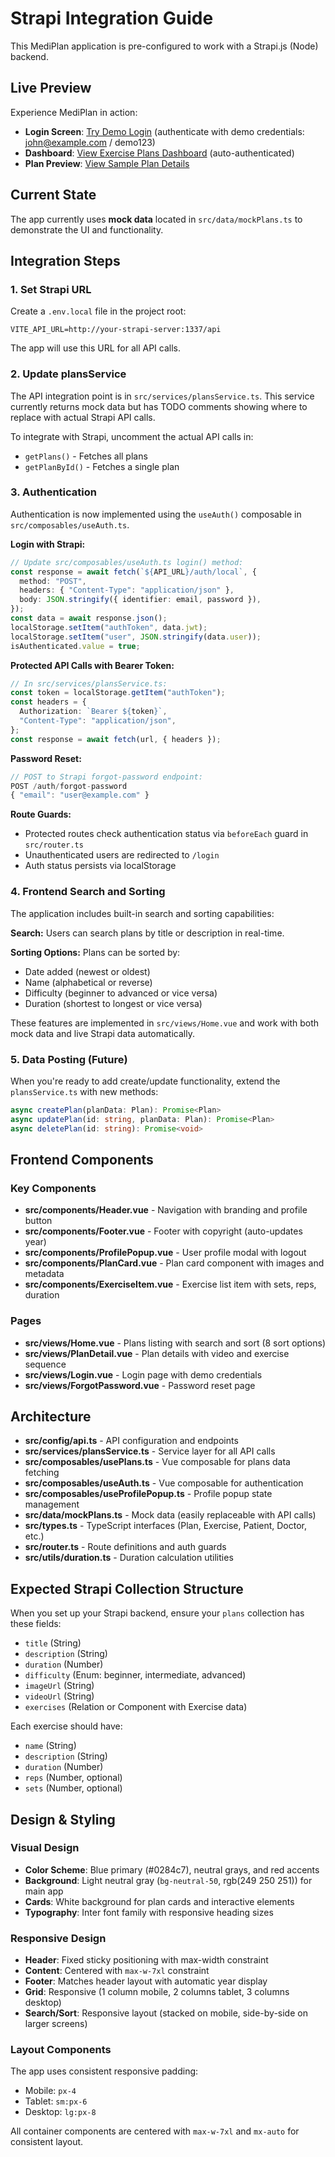 # Strapi Integration Guide

This MediPlan application is pre-configured to work with a Strapi.js (Node) backend.

## Live Preview

Experience MediPlan in action:

- **Login Screen**: [Try Demo Login](https://808e5f7a97f843f78cce7a00386948cf-2d559e7e06c54b458400d3111.fly.dev/login?skipAuth=true) (authenticate with demo credentials: john@example.com / demo123)
- **Dashboard**: [View Exercise Plans Dashboard](https://808e5f7a97f843f78cce7a00386948cf-2d559e7e06c54b458400d3111.fly.dev/) (auto-authenticated)
- **Plan Preview**: [View Sample Plan Details](https://808e5f7a97f843f78cce7a00386948cf-2d559e7e06c54b458400d3111.fly.dev/plan/1)

## Current State

The app currently uses **mock data** located in `src/data/mockPlans.ts` to demonstrate the UI and functionality.

## Integration Steps

### 1. Set Strapi URL

Create a `.env.local` file in the project root:

```env
VITE_API_URL=http://your-strapi-server:1337/api
```

The app will use this URL for all API calls.

### 2. Update plansService

The API integration point is in `src/services/plansService.ts`. This service currently returns mock data but has TODO comments showing where to replace with actual Strapi API calls.

To integrate with Strapi, uncomment the actual API calls in:

- `getPlans()` - Fetches all plans
- `getPlanById()` - Fetches a single plan

### 3. Authentication

Authentication is now implemented using the `useAuth()` composable in `src/composables/useAuth.ts`.

**Login with Strapi:**

```typescript
// Update src/composables/useAuth.ts login() method:
const response = await fetch(`${API_URL}/auth/local`, {
  method: "POST",
  headers: { "Content-Type": "application/json" },
  body: JSON.stringify({ identifier: email, password }),
});
const data = await response.json();
localStorage.setItem("authToken", data.jwt);
localStorage.setItem("user", JSON.stringify(data.user));
isAuthenticated.value = true;
```

**Protected API Calls with Bearer Token:**

```typescript
// In src/services/plansService.ts:
const token = localStorage.getItem("authToken");
const headers = {
  Authorization: `Bearer ${token}`,
  "Content-Type": "application/json",
};
const response = await fetch(url, { headers });
```

**Password Reset:**

```typescript
// POST to Strapi forgot-password endpoint:
POST /auth/forgot-password
{ "email": "user@example.com" }
```

**Route Guards:**

- Protected routes check authentication status via `beforeEach` guard in `src/router.ts`
- Unauthenticated users are redirected to `/login`
- Auth status persists via localStorage

### 4. Frontend Search and Sorting

The application includes built-in search and sorting capabilities:

**Search:** Users can search plans by title or description in real-time.

**Sorting Options:** Plans can be sorted by:

- Date added (newest or oldest)
- Name (alphabetical or reverse)
- Difficulty (beginner to advanced or vice versa)
- Duration (shortest to longest or vice versa)

These features are implemented in `src/views/Home.vue` and work with both mock data and live Strapi data automatically.

### 5. Data Posting (Future)

When you're ready to add create/update functionality, extend the `plansService.ts` with new methods:

```typescript
async createPlan(planData: Plan): Promise<Plan>
async updatePlan(id: string, planData: Plan): Promise<Plan>
async deletePlan(id: string): Promise<void>
```

## Frontend Components

### Key Components

- **src/components/Header.vue** - Navigation with branding and profile button
- **src/components/Footer.vue** - Footer with copyright (auto-updates year)
- **src/components/ProfilePopup.vue** - User profile modal with logout
- **src/components/PlanCard.vue** - Plan card component with images and metadata
- **src/components/ExerciseItem.vue** - Exercise list item with sets, reps, duration

### Pages

- **src/views/Home.vue** - Plans listing with search and sort (8 sort options)
- **src/views/PlanDetail.vue** - Plan details with video and exercise sequence
- **src/views/Login.vue** - Login page with demo credentials
- **src/views/ForgotPassword.vue** - Password reset page

## Architecture

- **src/config/api.ts** - API configuration and endpoints
- **src/services/plansService.ts** - Service layer for all API calls
- **src/composables/usePlans.ts** - Vue composable for plans data fetching
- **src/composables/useAuth.ts** - Vue composable for authentication
- **src/composables/useProfilePopup.ts** - Profile popup state management
- **src/data/mockPlans.ts** - Mock data (easily replaceable with API calls)
- **src/types.ts** - TypeScript interfaces (Plan, Exercise, Patient, Doctor, etc.)
- **src/router.ts** - Route definitions and auth guards
- **src/utils/duration.ts** - Duration calculation utilities

## Expected Strapi Collection Structure

When you set up your Strapi backend, ensure your `plans` collection has these fields:

- `title` (String)
- `description` (String)
- `duration` (Number)
- `difficulty` (Enum: beginner, intermediate, advanced)
- `imageUrl` (String)
- `videoUrl` (String)
- `exercises` (Relation or Component with Exercise data)

Each exercise should have:

- `name` (String)
- `description` (String)
- `duration` (Number)
- `reps` (Number, optional)
- `sets` (Number, optional)

## Design & Styling

### Visual Design

- **Color Scheme**: Blue primary (#0284c7), neutral grays, and red accents
- **Background**: Light neutral gray (`bg-neutral-50`, rgb(249 250 251)) for main app
- **Cards**: White background for plan cards and interactive elements
- **Typography**: Inter font family with responsive heading sizes

### Responsive Design

- **Header**: Fixed sticky positioning with max-width constraint
- **Content**: Centered with `max-w-7xl` constraint
- **Footer**: Matches header layout with automatic year display
- **Grid**: Responsive (1 column mobile, 2 columns tablet, 3 columns desktop)
- **Search/Sort**: Responsive layout (stacked on mobile, side-by-side on larger screens)

### Layout Components

The app uses consistent responsive padding:

- Mobile: `px-4`
- Tablet: `sm:px-6`
- Desktop: `lg:px-8`

All container components are centered with `max-w-7xl` and `mx-auto` for consistent layout.
